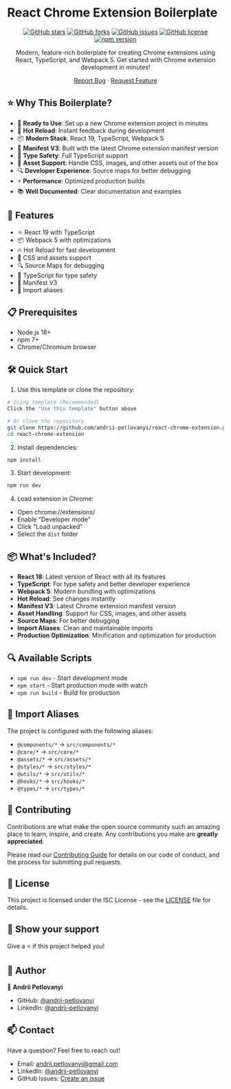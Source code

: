 # React Chrome Extension Boilerplate

<div align="center">

[![GitHub stars](https://img.shields.io/github/stars/andrii-petlovanyi/react-chrome-extension)](https://github.com/andrii-petlovanyi/react-chrome-extension/stargazers)
[![GitHub forks](https://img.shields.io/github/forks/andrii-petlovanyi/react-chrome-extension)](https://github.com/andrii-petlovanyi/react-chrome-extension/network)
[![GitHub issues](https://img.shields.io/github/issues/andrii-petlovanyi/react-chrome-extension)](https://github.com/andrii-petlovanyi/react-chrome-extension/issues)
[![GitHub license](https://img.shields.io/github/license/andrii-petlovanyi/react-chrome-extension)](https://github.com/andrii-petlovanyi/react-chrome-extension/blob/main/LICENSE)
[![npm version](https://badge.fury.io/js/react-chrome-extension.svg)](https://www.npmjs.com/package/react-chrome-extension)

Modern, feature-rich boilerplate for creating Chrome extensions using React, TypeScript, and Webpack 5. Get started with Chrome extension development in minutes!

[Report Bug](https://github.com/andrii-petlovanyi/react-chrome-extension/issues) · [Request Feature](https://github.com/andrii-petlovanyi/react-chrome-extension/issues)

</div>

## ⭐️ Why This Boilerplate?

- 🚀 **Ready to Use**: Set up a new Chrome extension project in minutes
- 🔄 **Hot Reload**: Instant feedback during development
- 📦 **Modern Stack**: React 19, TypeScript, Webpack 5
- 🔐 **Manifest V3**: Built with the latest Chrome extension manifest version
- 🎯 **Type Safety**: Full TypeScript support
- 🎨 **Asset Support**: Handle CSS, images, and other assets out of the box
- 🔍 **Developer Experience**: Source maps for better debugging
- ⚡ **Performance**: Optimized production builds
- 📚 **Well Documented**: Clear documentation and examples

## 🚀 Features

- ⚛️ React 19 with TypeScript
- 📦 Webpack 5 with optimizations
- 🔥 Hot Reload for fast development
- 🎨 CSS and assets support
- 🔍 Source Maps for debugging
- 📝 TypeScript for type safety
- 🔐 Manifest V3
- 🎯 Import aliases

## 📋 Prerequisites

- Node.js 18+ 
- npm 7+
- Chrome/Chromium browser

## 🛠️ Quick Start

1. Use this template or clone the repository:
```bash
# Using template (Recommended)
Click the "Use this template" button above

# Or clone the repository
git clone https://github.com/andrii-petlovanyi/react-chrome-extension.git
cd react-chrome-extension
```

2. Install dependencies:
```bash
npm install
```

3. Start development:
```bash
npm run dev
```

4. Load extension in Chrome:
- Open chrome://extensions/
- Enable "Developer mode"
- Click "Load unpacked"
- Select the `dist` folder

## 📦 What's Included?

- **React 18**: Latest version of React with all its features
- **TypeScript**: For type safety and better developer experience
- **Webpack 5**: Modern bundling with optimizations
- **Hot Reload**: See changes instantly
- **Manifest V3**: Latest Chrome extension manifest version
- **Asset Handling**: Support for CSS, images, and other assets
- **Source Maps**: For better debugging
- **Import Aliases**: Clean and maintainable imports
- **Production Optimization**: Minification and optimization for production

## 🔍 Available Scripts

- `npm run dev` - Start development mode
- `npm start` - Start production mode with watch
- `npm run build` - Build for production

## 🎯 Import Aliases

The project is configured with the following aliases:
- `@components/*` -> `src/components/*`
- `@core/*` -> `src/core/*`
- `@assets/*` -> `src/assets/*`
- `@styles/*` -> `src/styles/*`
- `@utils/*` -> `src/utils/*`
- `@hooks/*` -> `src/hooks/*`
- `@types/*` -> `src/types/*`

## 🤝 Contributing

Contributions are what make the open source community such an amazing place to learn, inspire, and create. Any contributions you make are **greatly appreciated**.

Please read our [Contributing Guide](CONTRIBUTING.md) for details on our code of conduct, and the process for submitting pull requests.

## 📝 License

This project is licensed under the ISC License - see the [LICENSE](LICENSE) file for details.

## 🌟 Show your support

Give a ⭐️ if this project helped you!

## 👥 Author

👤 **Andrii Petlovanyi**
- GitHub: [@andrii-petlovanyi](https://github.com/andrii-petlovanyi)
- LinkedIn: [@andrii-petlovanyi](https://linkedin.com/in/andrii-petlovanyi)

## 📫 Contact

Have a question? Feel free to reach out!
- Email: andrii.petlovanyi@gmail.com
- LinkedIn: [@andrii-petlovanyi](https://linkedin.com/in/andrii-petlovanyi)
- GitHub Issues: [Create an issue](https://github.com/andrii-petlovanyi/react-chrome-extension/issues)
